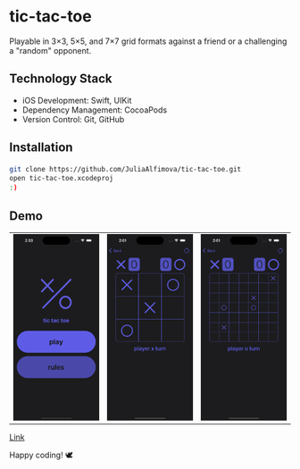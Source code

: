 # tic-tac-toe

Playable in 3×3, 5×5, and 7×7 grid formats against a friend or a challenging a "random" opponent.

## Technology Stack
- iOS Development: Swift, UIKit
- Dependency Management: CocoaPods
- Version Control: Git, GitHub

## Installation
 ```bash
git clone https://github.com/JuliaAlfimova/tic-tac-toe.git
open tic-tac-toe.xcodeproj
:)
 ```

## Demo
<table>
  <tr>
    <td><img src="https://github.com/JuliaAlfimova/tic-tac-toe/blob/main/other/Simulator%20Screenshot%20-%20iPhone%2014%20Pro%20-%202023-10-28%20at%2014.33.05.png" alt="First screen" width="300"></td>
    <td><img src="https://github.com/JuliaAlfimova/tic-tac-toe/blob/main/other/Simulator%20Screenshot%20-%20iPhone%2014%20Pro%20-%202023-10-28%20at%2014.01.39.png" alt="Second screen" width="300"></td>
   <td><img src="https://github.com/JuliaAlfimova/tic-tac-toe/blob/main/other/Simulator%20Screenshot%20-%20iPhone%2014%20Pro%20-%202023-10-28%20at%2014.01.58.png" alt="Third screen" width="300"></td>
  </tr>
</table>

[Link](https://drive.google.com/file/d/1-ICgk26DUYFk8CtJRrKHlAUFd5fHW3NX/view?usp=sharing)

Happy coding! 🕊
